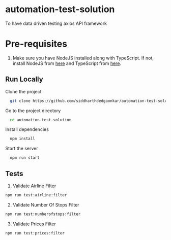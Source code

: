 # automation-test-solution
To have data driven testing axios API framework


# Pre-requisites

1. Make sure you have NodeJS installed along with TypeScript. If not, install NodeJS from [here](https://nodejs.org/en/download) and TypeScript from [here](https://www.typescriptlang.org/download).


## Run Locally

Clone the project

```bash
  git clone https://github.com/siddharthdedgaonkar/automation-test-solution.git
```

Go to the project directory

```bash
  cd automation-test-solution
```

Install dependencies

```bash
  npm install
```

Start the server

```bash
  npm run start
```

 ## Tests

1. Validate Airline Filter

```bash
npm run test:airline:filter
```
2. Validate Number Of Stops Filter

```bash
npm run test:numberofstops:filter
```

3. Validate Prices Filter

```bash
npm run test:prices:filter
```
